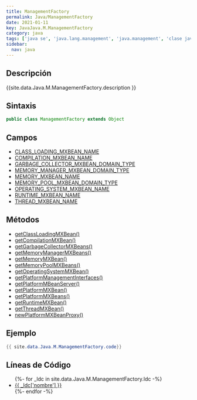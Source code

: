 ```yaml
---
title: ManagementFactory
permalink: Java/ManagementFactory
date: 2021-01-11
key: JavaJava.M.ManagementFactory
category: java
tags: ['java se', 'java.lang.management', 'java.management', 'clase java', 'Java 1.5']
sidebar: 
  nav: java
---
```


## Descripción
{{site.data.Java.M.ManagementFactory.description }}

## Sintaxis
~~~java
public class ManagementFactory extends Object
~~~

## Campos
* [CLASS_LOADING_MXBEAN_NAME](/Java/ManagementFactory/CLASS_LOADING_MXBEAN_NAME)
* [COMPILATION_MXBEAN_NAME](/Java/ManagementFactory/COMPILATION_MXBEAN_NAME)
* [GARBAGE_COLLECTOR_MXBEAN_DOMAIN_TYPE](/Java/ManagementFactory/GARBAGE_COLLECTOR_MXBEAN_DOMAIN_TYPE)
* [MEMORY_MANAGER_MXBEAN_DOMAIN_TYPE](/Java/ManagementFactory/MEMORY_MANAGER_MXBEAN_DOMAIN_TYPE)
* [MEMORY_MXBEAN_NAME](/Java/ManagementFactory/MEMORY_MXBEAN_NAME)
* [MEMORY_POOL_MXBEAN_DOMAIN_TYPE](/Java/ManagementFactory/MEMORY_POOL_MXBEAN_DOMAIN_TYPE)
* [OPERATING_SYSTEM_MXBEAN_NAME](/Java/ManagementFactory/OPERATING_SYSTEM_MXBEAN_NAME)
* [RUNTIME_MXBEAN_NAME](/Java/ManagementFactory/RUNTIME_MXBEAN_NAME)
* [THREAD_MXBEAN_NAME](/Java/ManagementFactory/THREAD_MXBEAN_NAME)

## Métodos
* [getClassLoadingMXBean()](/Java/ManagementFactory/getClassLoadingMXBean)
* [getCompilationMXBean()](/Java/ManagementFactory/getCompilationMXBean)
* [getGarbageCollectorMXBeans()](/Java/ManagementFactory/getGarbageCollectorMXBeans)
* [getMemoryManagerMXBeans()](/Java/ManagementFactory/getMemoryManagerMXBeans)
* [getMemoryMXBean()](/Java/ManagementFactory/getMemoryMXBean)
* [getMemoryPoolMXBeans()](/Java/ManagementFactory/getMemoryPoolMXBeans)
* [getOperatingSystemMXBean()](/Java/ManagementFactory/getOperatingSystemMXBean)
* [getPlatformManagementInterfaces()](/Java/ManagementFactory/getPlatformManagementInterfaces)
* [getPlatformMBeanServer()](/Java/ManagementFactory/getPlatformMBeanServer)
* [getPlatformMXBean()](/Java/ManagementFactory/getPlatformMXBean)
* [getPlatformMXBeans()](/Java/ManagementFactory/getPlatformMXBeans)
* [getRuntimeMXBean()](/Java/ManagementFactory/getRuntimeMXBean)
* [getThreadMXBean()](/Java/ManagementFactory/getThreadMXBean)
* [newPlatformMXBeanProxy()](/Java/ManagementFactory/newPlatformMXBeanProxy)

## Ejemplo
~~~java
{{ site.data.Java.M.ManagementFactory.code}}
~~~

## Líneas de Código
<ul>
{%- for _ldc in site.data.Java.M.ManagementFactory.ldc -%}
   <li>
       <a href="{{_ldc['url'] }}">{{ _ldc['nombre'] }}</a>
   </li>
{%- endfor -%}
</ul>
